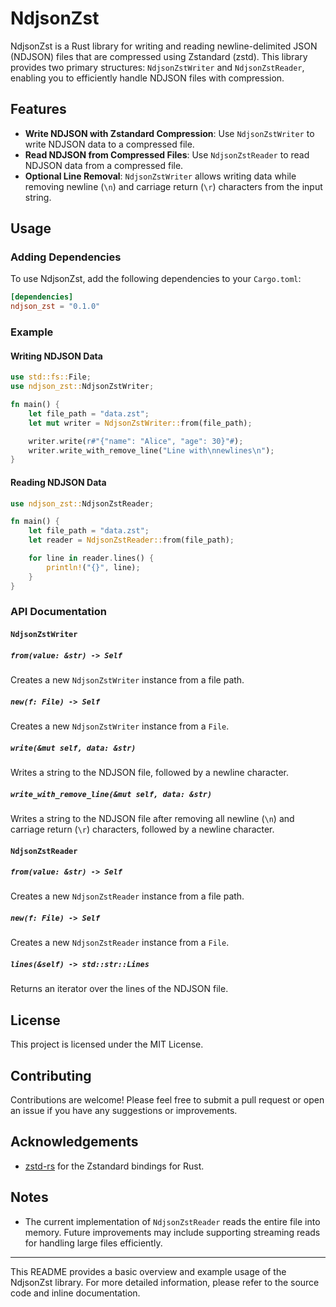 # NdjsonZst

NdjsonZst is a Rust library for writing and reading newline-delimited JSON (NDJSON) files that are compressed using Zstandard (zstd). This library provides two primary structures: `NdjsonZstWriter` and `NdjsonZstReader`, enabling you to efficiently handle NDJSON files with compression.

## Features

- **Write NDJSON with Zstandard Compression**: Use `NdjsonZstWriter` to write NDJSON data to a compressed file.
- **Read NDJSON from Compressed Files**: Use `NdjsonZstReader` to read NDJSON data from a compressed file.
- **Optional Line Removal**: `NdjsonZstWriter` allows writing data while removing newline (`\n`) and carriage return (`\r`) characters from the input string.

## Usage

### Adding Dependencies

To use NdjsonZst, add the following dependencies to your `Cargo.toml`:

```toml
[dependencies]
ndjson_zst = "0.1.0"
```

### Example

#### Writing NDJSON Data

```rust
use std::fs::File;
use ndjson_zst::NdjsonZstWriter;

fn main() {
    let file_path = "data.zst";
    let mut writer = NdjsonZstWriter::from(file_path);

    writer.write(r#"{"name": "Alice", "age": 30}"#);
    writer.write_with_remove_line("Line with\nnewlines\n");
}
```

#### Reading NDJSON Data

```rust
use ndjson_zst::NdjsonZstReader;

fn main() {
    let file_path = "data.zst";
    let reader = NdjsonZstReader::from(file_path);

    for line in reader.lines() {
        println!("{}", line);
    }
}
```

### API Documentation

#### `NdjsonZstWriter`

##### `from(value: &str) -> Self`

Creates a new `NdjsonZstWriter` instance from a file path.

##### `new(f: File) -> Self`

Creates a new `NdjsonZstWriter` instance from a `File`.

##### `write(&mut self, data: &str)`

Writes a string to the NDJSON file, followed by a newline character.

##### `write_with_remove_line(&mut self, data: &str)`

Writes a string to the NDJSON file after removing all newline (`\n`) and carriage return (`\r`) characters, followed by a newline character.

#### `NdjsonZstReader`

##### `from(value: &str) -> Self`

Creates a new `NdjsonZstReader` instance from a file path.

##### `new(f: File) -> Self`

Creates a new `NdjsonZstReader` instance from a `File`.

##### `lines(&self) -> std::str::Lines`

Returns an iterator over the lines of the NDJSON file.

## License

This project is licensed under the MIT License.

## Contributing

Contributions are welcome! Please feel free to submit a pull request or open an issue if you have any suggestions or improvements.

## Acknowledgements

- [zstd-rs](https://github.com/gyscos/zstd-rs) for the Zstandard bindings for Rust.

## Notes

- The current implementation of `NdjsonZstReader` reads the entire file into memory. Future improvements may include supporting streaming reads for handling large files efficiently.

---

This README provides a basic overview and example usage of the NdjsonZst library. For more detailed information, please refer to the source code and inline documentation.